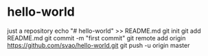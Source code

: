 # hello-world
just a repository
echo "# hello-world" >> README.md
git init
git add README.md
git commit -m "first commit"
git remote add origin https://github.com/svao/hello-world.git
git push -u origin master
